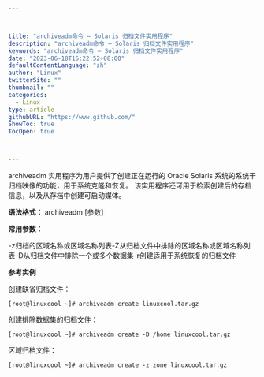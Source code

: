 ```yaml
---



title: "archiveadm命令 – Solaris 归档文件实用程序"
description: "archiveadm命令 – Solaris 归档文件实用程序"
keywords: "archiveadm命令 – Solaris 归档文件实用程序"
date: "2023-06-18T16:22:52+08:00"
defaultContentLanguage: "zh"
author: "Linux"
twitterSite: ""
thumbnail: ""
categories:
  - Linux
type: article
githubURL: "https://www.github.com/"
ShowToc: true
TocOpen: true



---
```


archiveadm 实用程序为用户提供了创建正在运行的 Oracle Solaris 系统的系统干归档映像的功能，用于系统克隆和恢复。 该实用程序还可用于检索创建后的存档信息，以及从存档中创建可启动媒体。

**语法格式：** archiveadm [参数]

**常用参数：**

-z归档的区域名称或区域名称列表-Z从归档文件中排除的区域名称或区域名称列表-D从归档文件中排除一个或多个数据集-r创建适用于系统恢复的归档文件

**参考实例**

创建缺省归档文件：

```
[root@linuxcool ~]# archiveadm create linuxcool.tar.gz
```

创建排除数据集的归档文件：

```
[root@linuxcool ~]# archiveadm create -D /home linuxcool.tar.gz
```

区域归档文件：

```
[root@linuxcool ~]# archiveadm create -z zone linuxcool.tar.gz
```